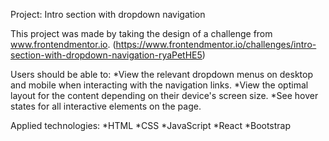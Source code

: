 Project: Intro section with dropdown navigation

This project was made by taking the design of a challenge from www.frontendmentor.io.
(https://www.frontendmentor.io/challenges/intro-section-with-dropdown-navigation-ryaPetHE5)

Users should be able to:
*View the relevant dropdown menus on desktop and mobile when interacting with the navigation links.
*View the optimal layout for the content depending on their device's screen size.
*See hover states for all interactive elements on the page.

Applied technologies:
*HTML
*CSS
*JavaScript
*React
*Bootstrap